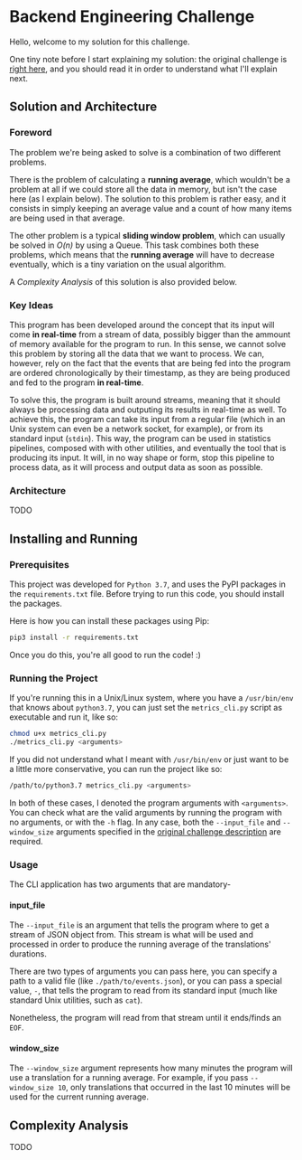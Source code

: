 # Backend Engineering Challenge
Hello, welcome to my solution for this challenge.

One tiny note before I start explaining my solution: the original challenge is [right here](CHALL.md), and you should read it in order to understand what I'll explain next.

## Solution and Architecture
### Foreword
The problem we're being asked to solve is a combination of two different problems.

There is the problem of calculating a **running average**, which wouldn't be a problem at all if we could store all the data in memory, but isn't the case here (as I explain below).
The solution to this problem is rather easy, and it consists in simply keeping an average value and a count of how many items are being used in that average.

The other problem is a typical **sliding window problem**, which can usually be solved in _O(n)_ by using a Queue.
This task combines both these problems, which means that the **running average** will have to decrease eventually, which is a tiny variation on the usual algorithm.

A _Complexity Analysis_ of this solution is also provided below.

### Key Ideas
This program has been developed around the concept that its input will come **in real-time** from a stream of data, possibly bigger than the ammount of memory available for the program to run.
In this sense, we cannot solve this problem by storing all the data that we want to process.
We can, however, rely on the fact that the events that are being fed into the program are ordered chronologically by their timestamp, as they are being produced and fed to the program **in real-time**.

To solve this, the program is built around streams, meaning that it should always be processing data and outputing its results in real-time as well.
To achieve this, the program can take its input from a regular file (which in an Unix system can even be a network socket, for example), or from its standard input (`stdin`).
This way, the program can be used in statistics pipelines, composed with with other utilities, and eventually the tool that is producing its input.
It will, in no way shape or form, stop this pipeline to process data, as it will process and output data as soon as possible.

### Architecture
 TODO


## Installing and Running
### Prerequisites
This project was developed for `Python 3.7`, and uses the PyPI packages in the `requirements.txt` file.
Before trying to run this code, you should install the packages.

Here is how you can install these packages using Pip:
```bash
pip3 install -r requirements.txt
```

Once you do this, you're all good to run the code! :)

### Running the Project
If you're running this in a Unix/Linux system, where you have a `/usr/bin/env` that knows about `python3.7`, you can just set the `metrics_cli.py` script as executable and run it, like so:
```bash
chmod u+x metrics_cli.py
./metrics_cli.py <arguments>
```

If you did not understand what I meant with `/usr/bin/env` or just want to be a little more conservative, you can run the project like so:
```bash
/path/to/python3.7 metrics_cli.py <arguments>
```

In both of these cases, I denoted the program arguments with `<arguments>`.
You can check what are the valid arguments by running the program with no arguments, or with the `-h` flag.
In any case, both the `--input_file` and `--window_size` arguments specified in the [original challenge description](CHALL.md) are required.

### Usage
The CLI application has two arguments that are mandatory-
#### input\_file
The `--input_file` is an argument that tells the program where to get a stream of JSON object from.
This stream is what will be used and processed in order to produce the running average of the translations' durations.

There are two types of arguments you can pass here, you can specify a path to a valid file (like `./path/to/events.json`), or you can pass a special value, `-`, that tells the program to read from its standard input (much like standard Unix utilities, such as `cat`).

Nonetheless, the program will read from that stream until it ends/finds an `EOF`.

#### window\_size
The `--window_size` argument represents how many minutes the program will use a translation for a running average.
For example, if you pass `--window_size 10`, only translations that occurred in the last 10 minutes will be used for the current running average.


## Complexity Analysis
 TODO
